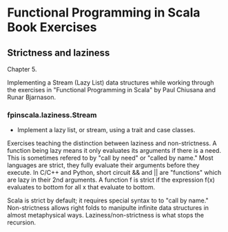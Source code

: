 # Functional Programming in Scala Book Exercises

## Strictness and laziness

Chapter 5.

Implementing a Stream (Lazy List) data structures while working
through the exercises in  "Functional Programming in Scala"
by Paul Chiusana and Runar Bjarnason.

### fpinscala.laziness.Stream
   * Implement a lazy list, or stream, using a trait and
     case classes.

Exercises teaching the distinction between laziness and 
non-strictness.  A function being lazy means it only evaluates
its arguments if there is a need.  This is sometimes
refered to by "call by need" or "called by name."  Most
languages are strict, they fully evaluate their arguments
before they execute.  In C/C++ and Python, short circuit
&& and || are "functions" which are lazy in their 2nd
arguments.  A function f is strict if the expression f(x)
evaluates to bottom for all x that evaluate to bottom.

Scala is strict by default; it requires special syntax to
to "call by name."  Non-strictness allows right folds to
manipulte infinite data structures in almost metaphysical
ways.  Laziness/non-strictness is what stops the recursion.

